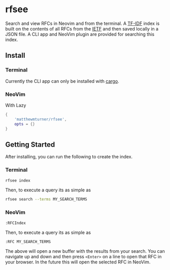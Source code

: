 # rfsee

Search and view RFCs in Neovim and from the terminal.  A [TF-IDF](https://en.wikipedia.org/wiki/Tf%E2%80%93idf) index is built on the contents of all RFCs from the [IETF](https://www.ietf.org/rfc/rfc-index.txt) and then saved locally in a JSON file.  A CLI app and NeoVim plugin are provided for searching this index.

## Install

### Terminal

Currently the CLI app can only be installed with [cargo](https://doc.rust-lang.org/cargo/getting-started/installation.html).

### NeoVim

With Lazy

```lua
{
    'matthewmturner/rfsee',
    opts = {}
}
```

## Getting Started


After installing, you can run the following to create the index.

### Terminal

```bash
rfsee index
```

Then, to execute a query its as simple as 

```bash
rfsee search --terms MY_SEARCH_TERMS
```

### NeoVim

```vim
:RFCIndex
```

Then, to execute a query its as simple as 

```vim
:RFC MY_SEARCH_TERMS
```

The above will open a new buffer with the results from your search.  You can navigate up and down and then press `<Enter>` on a line to open that RFC in your browser.  In the future this will open the selected RFC in NeoVim.
